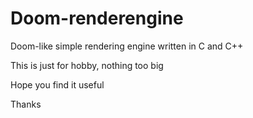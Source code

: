 # Doom-renderengine

Doom-like simple rendering engine written in C and C++

This is just for hobby, nothing too big

Hope you find it useful 

Thanks
